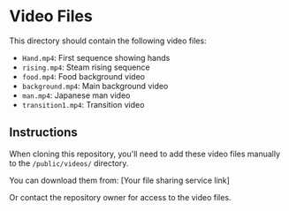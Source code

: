 # Video Files

This directory should contain the following video files:

- `Hand.mp4`: First sequence showing hands
- `rising.mp4`: Steam rising sequence
- `food.mp4`: Food background video
- `background.mp4`: Main background video
- `man.mp4`: Japanese man video
- `transition1.mp4`: Transition video

## Instructions

When cloning this repository, you'll need to add these video files manually to the `/public/videos/` directory.

You can download them from: [Your file sharing service link]

Or contact the repository owner for access to the video files. 